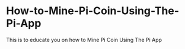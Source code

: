 # How-to-Mine-Pi-Coin-Using-The-Pi-App
This is to educate you on how to Mine Pi Coin Using The Pi App
